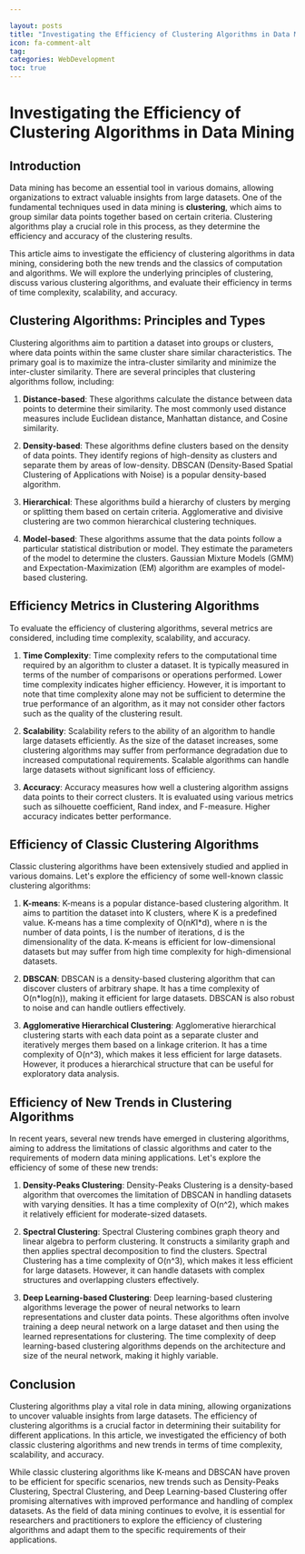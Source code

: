 ```yaml
---

layout: posts
title: "Investigating the Efficiency of Clustering Algorithms in Data Mining"
icon: fa-comment-alt
tag:      
categories: WebDevelopment
toc: true
---
```




# Investigating the Efficiency of Clustering Algorithms in Data Mining

## Introduction

Data mining has become an essential tool in various domains, allowing organizations to extract valuable insights from large datasets. One of the fundamental techniques used in data mining is **clustering**, which aims to group similar data points together based on certain criteria. Clustering algorithms play a crucial role in this process, as they determine the efficiency and accuracy of the clustering results.

This article aims to investigate the efficiency of clustering algorithms in data mining, considering both the new trends and the classics of computation and algorithms. We will explore the underlying principles of clustering, discuss various clustering algorithms, and evaluate their efficiency in terms of time complexity, scalability, and accuracy.

## Clustering Algorithms: Principles and Types

Clustering algorithms aim to partition a dataset into groups or clusters, where data points within the same cluster share similar characteristics. The primary goal is to maximize the intra-cluster similarity and minimize the inter-cluster similarity. There are several principles that clustering algorithms follow, including:

1. **Distance-based**: These algorithms calculate the distance between data points to determine their similarity. The most commonly used distance measures include Euclidean distance, Manhattan distance, and Cosine similarity.

2. **Density-based**: These algorithms define clusters based on the density of data points. They identify regions of high-density as clusters and separate them by areas of low-density. DBSCAN (Density-Based Spatial Clustering of Applications with Noise) is a popular density-based algorithm.

3. **Hierarchical**: These algorithms build a hierarchy of clusters by merging or splitting them based on certain criteria. Agglomerative and divisive clustering are two common hierarchical clustering techniques.

4. **Model-based**: These algorithms assume that the data points follow a particular statistical distribution or model. They estimate the parameters of the model to determine the clusters. Gaussian Mixture Models (GMM) and Expectation-Maximization (EM) algorithm are examples of model-based clustering.

## Efficiency Metrics in Clustering Algorithms

To evaluate the efficiency of clustering algorithms, several metrics are considered, including time complexity, scalability, and accuracy.

1. **Time Complexity**: Time complexity refers to the computational time required by an algorithm to cluster a dataset. It is typically measured in terms of the number of comparisons or operations performed. Lower time complexity indicates higher efficiency. However, it is important to note that time complexity alone may not be sufficient to determine the true performance of an algorithm, as it may not consider other factors such as the quality of the clustering result.

2. **Scalability**: Scalability refers to the ability of an algorithm to handle large datasets efficiently. As the size of the dataset increases, some clustering algorithms may suffer from performance degradation due to increased computational requirements. Scalable algorithms can handle large datasets without significant loss of efficiency.

3. **Accuracy**: Accuracy measures how well a clustering algorithm assigns data points to their correct clusters. It is evaluated using various metrics such as silhouette coefficient, Rand index, and F-measure. Higher accuracy indicates better performance.

## Efficiency of Classic Clustering Algorithms

Classic clustering algorithms have been extensively studied and applied in various domains. Let's explore the efficiency of some well-known classic clustering algorithms:

1. **K-means**: K-means is a popular distance-based clustering algorithm. It aims to partition the dataset into K clusters, where K is a predefined value. K-means has a time complexity of O(n*K*I*d), where n is the number of data points, I is the number of iterations, d is the dimensionality of the data. K-means is efficient for low-dimensional datasets but may suffer from high time complexity for high-dimensional datasets.

2. **DBSCAN**: DBSCAN is a density-based clustering algorithm that can discover clusters of arbitrary shape. It has a time complexity of O(n*log(n)), making it efficient for large datasets. DBSCAN is also robust to noise and can handle outliers effectively.

3. **Agglomerative Hierarchical Clustering**: Agglomerative hierarchical clustering starts with each data point as a separate cluster and iteratively merges them based on a linkage criterion. It has a time complexity of O(n^3), which makes it less efficient for large datasets. However, it produces a hierarchical structure that can be useful for exploratory data analysis.

## Efficiency of New Trends in Clustering Algorithms

In recent years, several new trends have emerged in clustering algorithms, aiming to address the limitations of classic algorithms and cater to the requirements of modern data mining applications. Let's explore the efficiency of some of these new trends:

1. **Density-Peaks Clustering**: Density-Peaks Clustering is a density-based algorithm that overcomes the limitation of DBSCAN in handling datasets with varying densities. It has a time complexity of O(n^2), which makes it relatively efficient for moderate-sized datasets.

2. **Spectral Clustering**: Spectral Clustering combines graph theory and linear algebra to perform clustering. It constructs a similarity graph and then applies spectral decomposition to find the clusters. Spectral Clustering has a time complexity of O(n^3), which makes it less efficient for large datasets. However, it can handle datasets with complex structures and overlapping clusters effectively.

3. **Deep Learning-based Clustering**: Deep learning-based clustering algorithms leverage the power of neural networks to learn representations and cluster data points. These algorithms often involve training a deep neural network on a large dataset and then using the learned representations for clustering. The time complexity of deep learning-based clustering algorithms depends on the architecture and size of the neural network, making it highly variable.

## Conclusion

Clustering algorithms play a vital role in data mining, allowing organizations to uncover valuable insights from large datasets. The efficiency of clustering algorithms is a crucial factor in determining their suitability for different applications. In this article, we investigated the efficiency of both classic clustering algorithms and new trends in terms of time complexity, scalability, and accuracy.

While classic clustering algorithms like K-means and DBSCAN have proven to be efficient for specific scenarios, new trends such as Density-Peaks Clustering, Spectral Clustering, and Deep Learning-based Clustering offer promising alternatives with improved performance and handling of complex datasets. As the field of data mining continues to evolve, it is essential for researchers and practitioners to explore the efficiency of clustering algorithms and adapt them to the specific requirements of their applications.